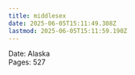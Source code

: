 ```yaml
---
title: middlesex
date: 2025-06-05T15:11:49.308Z
lastmod: 2025-06-05T15:11:59.190Z
---
```

Date: Alaska\
Pages: 527
